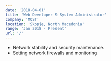```yaml
---
date: '2018-04-01'
title: 'Web Developer & System Administrator'
company: 'MOST'
location: 'Skopje, North Macedonia'
range: 'Jan 2018 - Present'
url: '/'
---
```


- Network stability and security maintenance. 
- Setting network firewalls and monitoring
